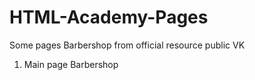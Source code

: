 # HTML-Academy-Pages
Some pages Barbershop from official resource public VK

1) Main page Barbershop
